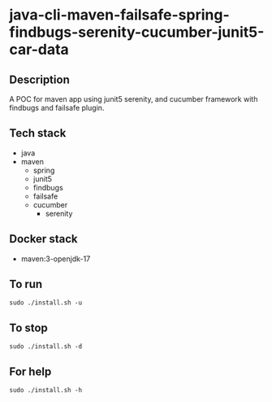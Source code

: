 # java-cli-maven-failsafe-spring-findbugs-serenity-cucumber-junit5-car-data

## Description
A POC for maven app using junit5
serenity, and cucumber framework
with findbugs and failsafe plugin.

## Tech stack
- java
- maven
	- spring
  - junit5
  - findbugs
  - failsafe
  - cucumber
	- serenity



## Docker stack
- maven:3-openjdk-17

## To run
`sudo ./install.sh -u`

## To stop
`sudo ./install.sh -d`

## For help
`sudo ./install.sh -h`
